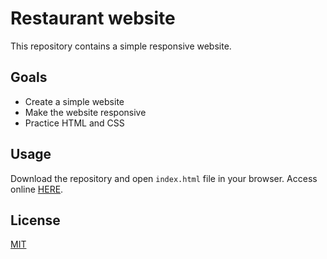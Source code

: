 # Restaurant website

This repository contains a simple responsive website.

## Goals
- Create a simple website
- Make the website responsive
- Practice HTML and CSS

## Usage
Download the repository and open `index.html` file in your browser.
Access online [HERE](https://sosnovska.github.io/restaurant-website/).

## License
[MIT](https://choosealicense.com/licenses/mit/)
